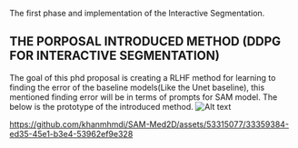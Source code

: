 The first phase and implementation of the Interactive Segmentation.
## THE PORPOSAL INTRODUCED METHOD (DDPG FOR INTERACTIVE SEGMENTATION)
The goal of this phd proposal is creating a RLHF method for learning to finding the error of the baseline models(Like the Unet baseline), this mentioned finding error will be in terms of prompts for SAM model. 
The below is the prototype of the introduced method.
![Alt text](path/to/your/image.png)


https://github.com/khanmhmdi/SAM-Med2D/assets/53315077/33359384-ed35-45e1-b3e4-53962ef9e328
